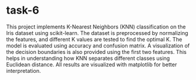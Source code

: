 # task-6
This project implements K-Nearest Neighbors (KNN) classification on the Iris dataset using scikit-learn. The dataset is preprocessed by normalizing the features, and different K values are tested to find the optimal K. The model is evaluated using accuracy and confusion matrix. A visualization of the decision boundaries is also provided using the first two features. This helps in understanding how KNN separates different classes using Euclidean distance. All results are visualized with matplotlib for better interpretation.
